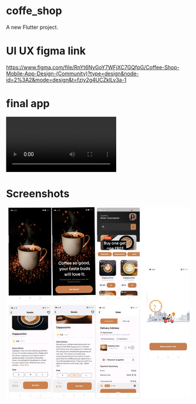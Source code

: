 # coffe_shop

A new Flutter project.

# UI UX figma link

https://www.figma.com/file/RnYt6NyGoY7WFjXC7GQfpG/Coffee-Shop-Mobile-App-Design-(Community)?type=design&node-id=2%3A2&mode=design&t=fziy2g4UCZklLv3a-1


# __final app__

<video src="app.mp4" controls title="Title"></video>


# Screenshots

![Alt text](<App screens.jpeg>)

